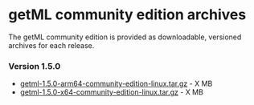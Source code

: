 <!-- # Installing from versioned archives -->
# getML community edition archives

The getML community edition is provided as downloadable, versioned archives for each release.


### Version 1.5.0
- [getml-1.5.0-arm64-community-edition-linux.tar.gz](https://storage.googleapis.com/static.getml.com/download/1.5.0/getml-1.5.0-arm64-community-edition-linux.tar.gz) - X MB
- [getml-1.5.0-x64-community-edition-linux.tar.gz](https://storage.googleapis.com/static.getml.com/download/1.5.0/getml-1.5.0-x64-community-edition-linux.tar.gz) - X MB
